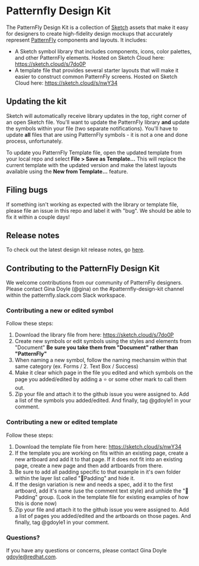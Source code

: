 # Patternfly Design Kit
The PatternFly Design Kit is a collection of [Sketch](https://www.sketchapp.com/) assets that make it easy for designers to create high-fidelity design mockups that accurately represent [PatternFly](http://patternfly.org) components and layouts. It includes:

* A Sketch symbol library that includes components, icons, color palettes, and other PatternFly elements. Hosted on Sketch Cloud here: https://sketch.cloud/s/7do0P
* A template file that provides several starter layouts that will make it easier to construct common PatternFly screens. Hosted on Sketch Cloud here: https://sketch.cloud/s/nwY34

## Updating the kit
Sketch will automatically receive library updates in the top, right corner of an open Sketch file. You'll want to update the PatternFly library **and** update the symbols within your file (two separate notifications). You'll have to update **all** files that are using PatternFly symbols - it is not a one and done process, unfortunately.

To update you PatternFly Template file, open the updated template from your local repo and select **File > Save as Template...** This will replace the current template with the updated version and make the latest layouts available using the **New from Template...** feature.

## Filing bugs
If something isn't working as expected with the library or template file, please file an issue in this repo and label it with "bug". We should be able to fix it within a couple days! 

## Release notes
To check out the latest design kit release notes, go [here](https://github.com/patternfly/patternfly-design-kit/blob/master/PatternFly%20release%20notes.md).

## Contributing to the PatternFly Design Kit
We welcome contributions from our community of PatternFly designers. Please contact Gina Doyle (@gina) on the #patternfly-design-kit channel within the patternfly.slack.com Slack workspace.
### Contributing a new or edited symbol
Follow these steps:
1. Download the library file from here: https://sketch.cloud/s/7do0P
2. Create new symbols or edit symbols using the styles and elements from "Document"
**Be sure you take them from "Document" rather than "PatternFly"**
3. When naming a new symbol, follow the naming mechansim within that same category (ex. Forms / 2. Text Box / Success)
4. Make it clear which page in the file you edited and which symbols on the page you added/edited by adding a ⭐️ or some other mark to call them out.
5. Zip your file and attach it to the github issue you were assigned to. Add a list of the symbols you added/edited. And finally, tag @gdoyle1 in your comment.
### Contributing a new or edited template
Follow these steps:
1. Download the template file from here: https://sketch.cloud/s/nwY34
2. If the template you are working on fits within an existing page, create a new artboard and add it to that page. If it does not fit into an existing page, create a new page and then add artboards from there.
3. Be sure to add all padding specific to that example in it's own folder within the layer list called "📐Padding" and hide it.
4. If the design variation is new and needs a spec, add it to the first artboard, add it's name (use the comment text style) and unhide the "📐Padding" group. (Look in the template file for existing examples of how this is done now)
5. Zip your file and attach it to the github issue you were assigned to. Add a list of pages you added/edited and the artboards on those pages. And finally, tag @gdoyle1 in your comment.
### Questions?
If you have any questions or concerns, please contact Gina Doyle [gdoyle@redhat.com](mailto:gdoyle@redhat.com).
